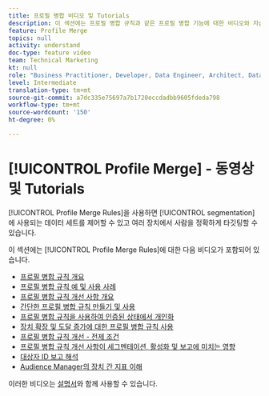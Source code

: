 ```yaml
---
title: 프로필 병합 비디오 및 Tutorials
description: 이 섹션에는 프로필 병합 규칙과 같은 프로필 병합 기능에 대한 비디오와 자습서가 포함되어 있습니다.
feature: Profile Merge
topics: null
activity: understand
doc-type: feature video
team: Technical Marketing
kt: null
role: "Business Practitioner, Developer, Data Engineer, Architect, Data Architect, Administrator, Leader"
level: Intermediate
translation-type: tm+mt
source-git-commit: a7dc335e75697a7b1720eccdadbb9605fdeda798
workflow-type: tm+mt
source-wordcount: '150'
ht-degree: 0%

---
```



# [!UICONTROL Profile Merge] - 동영상 및 Tutorials

[!UICONTROL Profile Merge Rules]을 사용하면 [!UICONTROL segmentation]에 사용되는 데이터 세트를 제어할 수 있고 여러 장치에서 사람을 정확하게 타깃팅할 수 있습니다.

이 섹션에는 [!UICONTROL Profile Merge Rules]에 대한 다음 비디오가 포함되어 있습니다.

* [프로필 병합 규칙 개요](overview-of-profile-merge-rules.md)
* [프로필 병합 규칙 예 및 사용 사례](profile-merge-rule-examples-and-use-cases.md)
* [프로필 병합 규칙 개선 사항 개요](overview-of-profile-merge-rule-enhancements.md)
* [간단한 프로필 병합 규칙 만들기 및 사용](creating-and-using-simple-profile-merge-rules.md)
* [프로필 병합 규칙을 사용하여 인증된 상태에서 개인화](using-profile-merge-rules-to-personalize-in-an-authenticated-state.md)
* [장치 확장 및 도달 증가에 대한 프로필 병합 규칙 사용](using-profile-merge-rules-for-device-extension-and-increased-reach.md)
* [프로필 병합 규칙 개선 - 전제 조건](profile-merge-rule-enhancements-pre-requisites.md)
* [프로필 병합 규칙 개선 사항이 세그멘테이션, 활성화 및 보고에 미치는 영향](how-profile-merge-rule-enhancements-impact-segmentation-activation-and-reporting.md)
* [대상자 ID 보고 해석](interpret-audience-identity-reporting.md)
* [Audience Manager의 장치 간 지표 이해](understanding-cross-device-metrics-in-audience-manager.md)

이러한 비디오는 [설명서](https://docs.adobe.com/help/en/audience-manager/user-guide/features/profile-merge-rules/merge-rules-overview.html)와 함께 사용할 수 있습니다.
